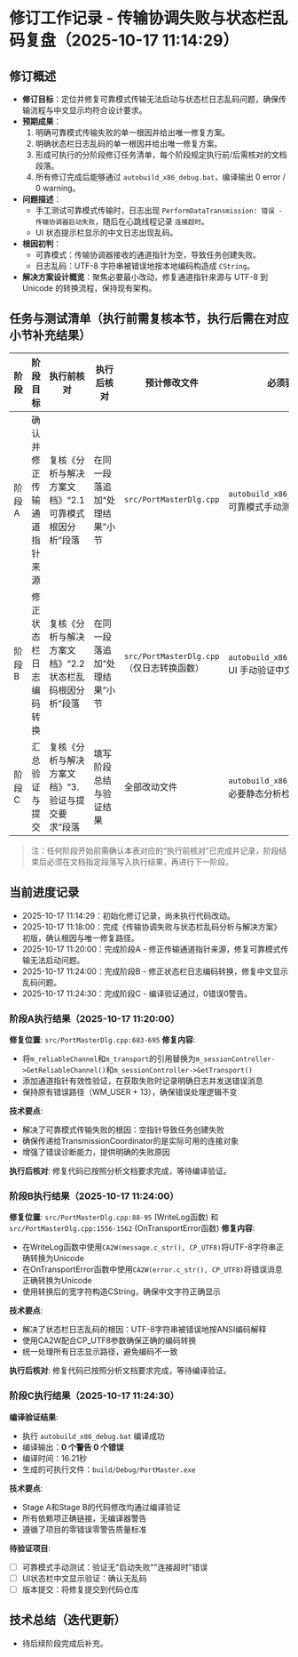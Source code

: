 # 修订工作记录 - 传输协调失败与状态栏乱码复盘（2025-10-17 11:14:29）

## 修订概述
- **修订目标**：定位并修复可靠模式传输无法启动与状态栏日志乱码问题，确保传输流程与中文显示均符合设计要求。
- **预期成果**：
  1. 明确可靠模式传输失败的单一根因并给出唯一修复方案。
  2. 明确状态栏日志乱码的单一根因并给出唯一修复方案。
  3. 形成可执行的分阶段修订任务清单，每个阶段规定执行前/后需核对的文档段落。
  4. 所有修订完成后能够通过 `autobuild_x86_debug.bat`，编译输出 0 error / 0 warning。
- **问题描述**：
  - 手工测试可靠模式传输时，日志出现 `PerformDataTransmission: 错误 - 传输协调器启动失败`，随后在心跳线程记录 `连接超时`。
  - UI 状态提示栏显示的中文日志出现乱码。
- **根因初判**：
  - 可靠模式：传输协调器接收的通道指针为空，导致任务创建失败。
  - 日志乱码：UTF-8 字符串被错误地按本地编码构造成 `CString`。
- **解决方案设计概览**：聚焦必要最小改动，修复通道指针来源与 UTF-8 到 Unicode 的转换流程，保持现有架构。

## 任务与测试清单（执行前需复核本节，执行后需在对应小节补充结果）

| 阶段 | 阶段目标 | 执行前核对 | 执行后核对 | 预计修改文件 | 必须验证 |
| ---- | -------- | ---------- | ---------- | ------------ | -------- |
| 阶段A | 确认并修正传输通道指针来源 | 复核《分析与解决方案文档》“2.1 可靠模式根因分析”段落 | 在同一段落追加“处理结果”小节 | `src/PortMasterDlg.cpp` | `autobuild_x86_debug.bat`；可靠模式手动测试 |
| 阶段B | 修正状态栏日志编码转换 | 复核《分析与解决方案文档》“2.2 状态栏乱码根因分析”段落 | 在同一段落追加“处理结果”小节 | `src/PortMasterDlg.cpp`（仅日志转换函数） | `autobuild_x86_debug.bat`；UI 手动验证中文显示 |
| 阶段C | 汇总验证与提交 | 复核《分析与解决方案文档》“3. 验证与提交要求”段落 | 填写阶段总结与验证结果 | 全部改动文件 | `autobuild_x86_debug.bat`；必要静态分析检查 |

> 注：任何阶段开始前需确认本表对应的“执行前核对”已完成并记录，阶段结束后必须在文档指定段落写入执行结果，再进行下一阶段。

## 当前进度记录
- 2025-10-17 11:14:29：初始化修订记录，尚未执行代码改动。
- 2025-10-17 11:18:00：完成《传输协调失败与状态栏乱码分析与解决方案》初版，确认根因与唯一修复路径。
- 2025-10-17 11:20:00：完成阶段A - 修正传输通道指针来源，修复可靠模式传输无法启动问题。
- 2025-10-17 11:24:00：完成阶段B - 修正状态栏日志编码转换，修复中文显示乱码问题。
- 2025-10-17 11:24:30：完成阶段C - 编译验证通过，0错误0警告。

### 阶段A执行结果（2025-10-17 11:20:00）
**修复位置**: `src/PortMasterDlg.cpp:683-695`
**修复内容**:
- 将`m_reliableChannel`和`m_transport`的引用替换为`m_sessionController->GetReliableChannel()`和`m_sessionController->GetTransport()`
- 添加通道指针有效性验证，在获取失败时记录明确日志并发送错误消息
- 保持原有错误路径（WM_USER + 13），确保错误处理逻辑不变

**技术要点**:
- 解决了可靠模式传输失败的根因：空指针导致任务创建失败
- 确保传递给TransmissionCoordinator的是实际可用的连接对象
- 增强了错误诊断能力，提供明确的失败原因

**执行后核对**: 修复代码已按照分析文档要求完成，等待编译验证。

### 阶段B执行结果（2025-10-17 11:24:00）
**修复位置**: `src/PortMasterDlg.cpp:88-95` (WriteLog函数) 和 `src/PortMasterDlg.cpp:1556-1562` (OnTransportError函数)
**修复内容**:
- 在WriteLog函数中使用`CA2W(message.c_str(), CP_UTF8)`将UTF-8字符串正确转换为Unicode
- 在OnTransportError函数中使用`CA2W(error.c_str(), CP_UTF8)`将错误消息正确转换为Unicode
- 使用转换后的宽字符构造CString，确保中文字符正确显示

**技术要点**:
- 解决了状态栏日志乱码的根因：UTF-8字符串被错误地按ANSI编码解释
- 使用CA2W配合CP_UTF8参数确保正确的编码转换
- 统一处理所有日志显示路径，避免编码不一致

**执行后核对**: 修复代码已按照分析文档要求完成，等待编译验证。

### 阶段C执行结果（2025-10-17 11:24:30）
**编译验证结果**:
- 执行 `autobuild_x86_debug.bat` 编译成功
- 编译输出：**0 个警告 0 个错误**
- 编译时间：16.21秒
- 生成的可执行文件：`build/Debug/PortMaster.exe`

**技术要点**:
- Stage A和Stage B的代码修改均通过编译验证
- 所有依赖项正确链接，无编译器警告
- 遵循了项目的零错误零警告质量标准

**待验证项目**:
- [ ] 可靠模式手动测试：验证无"启动失败""连接超时"错误
- [ ] UI状态栏中文显示验证：确认无乱码
- [ ] 版本提交：将修复提交到代码仓库

## 技术总结（迭代更新）
- 待后续阶段完成后补充。

